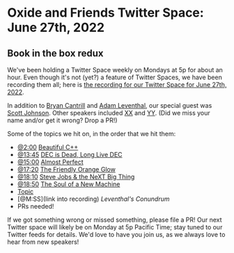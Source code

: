 # Oxide and Friends Twitter Space: June 27th, 2022

## Book in the box redux

We've been holding a Twitter Space weekly on Mondays at 5p for about an hour.
Even though it's not (yet?) a feature of Twitter Spaces, we have been
recording them all; here is
[the recording for our Twitter Space for June 27th, 2022](https://youtu.be/V85oeH4Byy0).

In addition to
[Bryan Cantrill](https://twitter.com/bcantrill) and
[Adam Leventhal](https://twitter.com/ahl),
our special guest was
[Scott Johnson](https://twitter.com/fuzzygroup). Other speakers included
[XX]()
and [YY]().
(Did we miss your name and/or get it wrong? Drop a PR!)

Some of the topics we hit on, in the order that we hit them:

- [@2:00](https://www.youtube.com/watch?v=V85oeH4Byy0&t=120s) [Beautiful C++](https://www.oreilly.com/library/view/beautiful-c-30/9780137647767/)
- [@13:45](https://www.youtube.com/watch?v=V85oeH4Byy0&t=825s) [DEC is Dead, Long Live DEC](https://www.oreilly.com/library/view/dec-is-dead/9781605094083/)
- [@15:00](https://www.youtube.com/watch?v=V85oeH4Byy0&t=900s) [Almost Perfect](https://www.goodreads.com/book/show/2091881.Almost_Perfect)
- [@17:20](https://www.youtube.com/watch?v=V85oeH4Byy0&t=1040s) [The Friendly Orange Glow](http://friendlyorangeglow.com/)
- [@18:10](https://www.youtube.com/watch?v=V85oeH4Byy0&t=1090s) [Steve Jobs & the NeXT Big Thing](https://www.goodreads.com/en/book/show/226316.Steve_Jobs_the_NeXT_Big_Thing)
- [@18:50](https://www.youtube.com/watch?v=V85oeH4Byy0&t=1130s) [The Soul of a New Machine](https://www.goodreads.com/book/show/7090.The_Soul_of_a_New_Machine)
- [Topic](link)
- [@M:SS](link into recording)
  *Leventhal's Conundrum*
- PRs needed!

If we got something wrong or missed something, please file a PR!
Our next Twitter space will likely be on Monday at 5p Pacific Time; stay tuned
to our Twitter feeds for details.  We'd love to have you join us, as we
always love to hear from new speakers!

